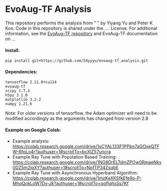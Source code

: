 # EvoAug-TF Analysis

This repository performs the analysis from "   " by Yiyang Yu and Peter K Koo. Code in this repository is shared under the .... License. For additional information, see the [EvoAug-TF repository](https://github.com/54yyyu/evoaug-tf.git) and EvoAug-TF documentation on ...


#### Install:
```
pip install git+https://github.com/54yyyu/evoaug-tf_analysis.git
```

#### Dependencies:
```
tensorflow 2.11.0+cu114
evoaug-tf
scipy 1.7.3
h5py 3.1.0
matplotlib 3.2.2
numpy 1.21.6
```

Note: For older versions of tensorflow, the Adam optimizer will need to be modified accordingly as the arguments has changed from version 2.8

#### Example on Google Colab:

- Example analysis: https://colab.research.google.com/drive/1sCYAL133F1PPbn7aGOxeQTFW-6fpLo4r?authuser=1#scrollTo=bcXlZ57uncra
- Example Ray Tune with Population Based Training: https://colab.research.google.com/drive/1NG8DrELTdmZPOw0RmaeNky0DZ5m2jpXY?authuser=1#scrollTo=NqfTP34ZsqbE
- Example Ray Tune with Asynchronous Hyperband Algorithm: https://colab.research.google.com/drive/1mzKeXKSfkEfe9o-P-MhqQokLoW7Dv-Jk?authuser=1#scrollTo=qofIghsSs7Kf
